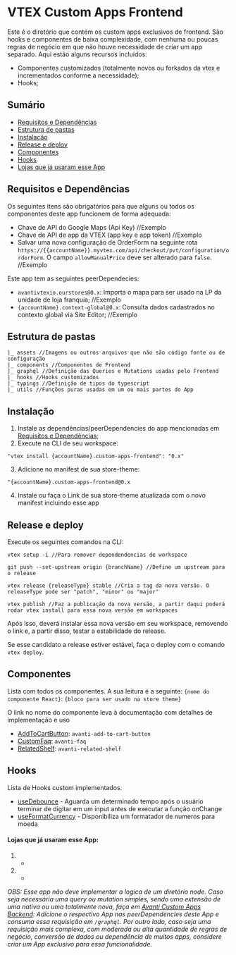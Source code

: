 # VTEX Custom Apps Frontend

Este é o diretório que contém os custom apps exclusivos de frontend. São hooks e componentes de baixa complexidade, com nenhuma ou poucas regras de negócio em que não houve necessidade de criar um app separado. Aqui estão alguns recursos incluídos:

- Componentes customizados (totalmente novos ou forkados da vtex e incrementados conforme a necessidade);
- Hooks;

## Sumário

- [Requisitos e Dependências](#requisitos-e-depend%C3%AAncias)
- [Estrutura de pastas](#estrutura-de-pastas)
- [Instalação](#instala%C3%A7%C3%A3o)
- [Release e deploy](#release-e-deploy)
- [Componentes](componentes)
- [Hooks](hooks)
- [Lojas que já usaram esse App](#lojas-que-j%C3%A1-usaram-esse-app)

## Requisitos e Dependências

Os seguintes itens são obrigatórios para que alguns ou todos os componentes deste app funcionem de forma adequada:

- Chave de API do Google Maps (Api Key) //Exemplo
- Chave de API de app da VTEX (app key e app token) //Exemplo
- Salvar uma nova configuração de OrderForm na seguinte rota `https://{{accountName}}.myvtex.com/api/checkout/pvt/configuration/orderForm`.
  O campo `allowManualPrice` deve ser alterado para `false`. //Exemplo

Este app tem as seguintes peerDependecies:

- `avantivtexio.ourstores@0.x`: Importa o mapa para ser usado na LP da unidade de loja franquia; //Exemplo
- `{accountName}.context-global@0.x`: Consulta dados cadastrados no contexto global via Site Editor; //Exemplo

## Estrutura de pastas

```
|_ assets //Imagens ou outros arquivos que não são código fonte ou de configuração
|_ components //Componentes de Frontend
|_ graphql //Definição das Queries e Mutations usadas pelo Frontend
|_ hooks //Hooks customizados
|_ typings //Definição de tipos do typescript
|_ utils //Funções puras usadas em um ou mais partes do App
```

## Instalação

1. Instale as dependências/peerDependencies do app mencionadas em [Requisitos e Dependências](#requisitos-e-depend%C3%AAncias);
2. Execute na CLI de seu workspace:

```
"vtex install {accountName}.custom-apps-frontend": "0.x"
```

3. Adicione no manifest de sua store-theme:

```
"{accountName}.custom-apps-frontend@0.x
```

4. Instale ou faça o Link de sua store-theme atualizada com o novo manifest incluindo esse app

## Release e deploy

Execute os seguintes comandos na CLI:

```
vtex setup -i //Para remover dependendencias de workspace

git push --set-upstream origin {branchName} //Define um upstream para o release

vtex release {releaseType} stable //Cria a tag da nova versão. O releaseType pode ser "patch", "minor" ou "major"

vtex publish //Faz a publicação da nova versão, a partir daqui poderá rodar vtex install para essa nova versão em workspaces
```

Após isso, deverá instalar essa nova versão em seu workspace, removendo o link e, a partir disso, testar a estabilidade do release.

Se esse candidato a release estiver estável, faça o deploy com o comando `vtex deploy`.

## Componentes

Lista com todos os componentes. A sua leitura é a seguinte:
`{nome do componente React}`: `{bloco para ser usado na store theme}`

O link no nome do componente leva à documentação com detalhes de implementação e uso

- [AddToCartButton](/avanti-custom-apps-frontend/docs/components/addtocartbutton.md): `avanti-add-to-cart-button`
- [CustomFaq](/avanti-custom-apps-frontend/docs/components/customfaq.md): `avanti-faq`
- [RelatedShelf](/avanti-custom-apps-frontend/docs/components/relatedshelf.md): `avanti-related-shelf`

## Hooks

Lista de Hooks custom implementados.

- [useDebounce](/avanti-custom-apps-frontend/docs/hooks/usedebounce.md) - Aguarda um determinado tempo após o usuário terminar de digitar em um input antes de executar a função onChange
- [useFormatCurrency](/avanti-custom-apps-frontend/docs/hooks/useformatcurrency.md) - Disponibiliza um formatador de numeros para moeda

#### Lojas que já usaram esse App:

1. -
2. -

_OBS: Esse app não deve implementar a logica de um diretório node. Caso seja necessária uma query ou mutation simples, sendo uma extensão de uma nativa ou uma totalmente nova, faça em [Avanti Custom Apps Backend](/avanti-custom-apps-backend): Adicione o respectivo App nas peerDependencies deste App e consuma essa requisição em `/graphql`.
Por outro lado, caso seja uma requisição mais complexa, com moderada ou alta quantidade de regras de negócio, conversão de dados ou dependência de muitos apps, considere criar um App exclusivo para essa funcionalidade._
